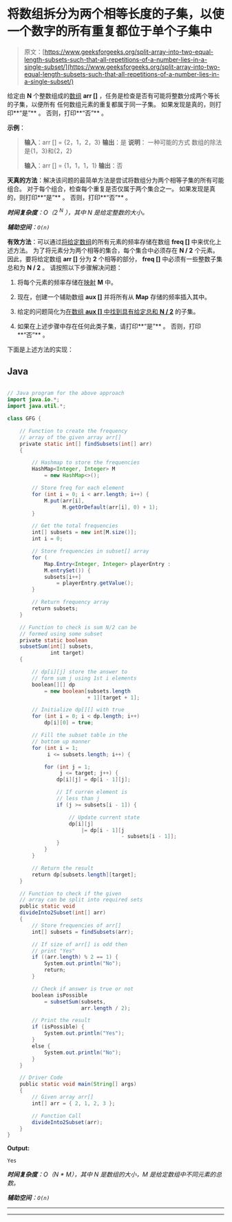 # 将数组拆分为两个相等长度的子集，以使一个数字的所有重复都位于单个子集中

> 原文：[https://www.geeksforgeeks.org/split-array-into-two-equal-length-subsets-such-that-all-repetitions-of-a-number-lies-in-a-single-subset/](https://www.geeksforgeeks.org/split-array-into-two-equal-length-subsets-such-that-all-repetitions-of-a-number-lies-in-a-single-subset/)

给定由 **N** 个整数组成的[数组](https://www.geeksforgeeks.org/introduction-to-arrays/) **arr []** ，任务是检查是否有可能将整数分成两个等长的子集，以便所有 任何数组元素的重复都属于同一子集。 如果发现是真的，则打印**“是”** 。 否则，打印**“否”** 。

**示例**：

> **输入**：arr [] = {2，1，2，3}
> **输出**：是
> **说明**：
> 一种可能的方式 数组的除法是{1，3}和{2，2}
> 
> **输入**：arr [] = {1，1，1，1}
> **输出**：否

**天真的方法**：解决该问题的最简单方法是尝试将数组分为两个相等子集的所有可能组合。 对于每个组合，检查每个重复是否仅属于两个集合之一。 如果发现是真的，则打印**“是”** 。 否则，打印**“否”** 。

***时间复杂度**：O（2 <sup>N</sup> ），其中 N 是给定整数的大小。*

***辅助空间**：`O(n)`*

**有效方法**：可以通过[将给定数组](https://www.geeksforgeeks.org/counting-frequencies-of-array-elements/)的所有元素的频率存储在数组 **freq []** 中来优化上述方法。 为了将元素分为两个相等的集合，每个集合中必须存在 **N / 2** 个元素。 因此，要将给定数组 **arr []** 分为 **2** 个相等的部分， **freq []** 中必须有一些整数子集 总和为 **N / 2** 。 请按照以下步骤解决问题：

1.  将每个元素的频率存储在[映射](http://www.geeksforgeeks.org/map-associative-containers-the-c-standard-template-library-stl/) **M** 中。

2.  现在，创建一个辅助数组 **aux []** 并将所有从 **Map** 存储的频率插入其中。

3.  给定的问题简化为[在数组 **aux []** 中找到具有给定总和 **N / 2**](https://www.geeksforgeeks.org/subset-sum-problem-dp-25/) 的子集。

4.  如果在上述步骤中存在任何此类子集，请打印**“是”** 。 否则，打印**“否”** 。

下面是上述方法的实现：

## Java

```java

// Java program for the above approach 
import java.io.*; 
import java.util.*; 

class GFG { 

    // Function to create the frequency 
    // array of the given array arr[] 
    private static int[] findSubsets(int[] arr) 
    { 

        // Hashmap to store the frequencies 
        HashMap<Integer, Integer> M 
            = new HashMap<>(); 

        // Store freq for each element 
        for (int i = 0; i < arr.length; i++) { 
            M.put(arr[i], 
                  M.getOrDefault(arr[i], 0) + 1); 
        } 

        // Get the total frequencies 
        int[] subsets = new int[M.size()]; 
        int i = 0; 

        // Store frequencies in subset[] array 
        for ( 
            Map.Entry<Integer, Integer> playerEntry : 
            M.entrySet()) { 
            subsets[i++] 
                = playerEntry.getValue(); 
        } 

        // Return frequency array 
        return subsets; 
    } 

    // Function to check is sum N/2 can be 
    // formed using some subset 
    private static boolean
    subsetSum(int[] subsets, 
              int target) 
    { 

        // dp[i][j] store the answer to 
        // form sum j using 1st i elements 
        boolean[][] dp 
            = new boolean[subsets.length 
                          + 1][target + 1]; 

        // Initialize dp[][] with true 
        for (int i = 0; i < dp.length; i++) 
            dp[i][0] = true; 

        // Fill the subset table in the 
        // bottom up manner 
        for (int i = 1; 
             i <= subsets.length; i++) { 

            for (int j = 1; 
                 j <= target; j++) { 
                dp[i][j] = dp[i - 1][j]; 

                // If curren element is 
                // less than j 
                if (j >= subsets[i - 1]) { 

                    // Update current state 
                    dp[i][j] 
                        |= dp[i - 1][j 
                                     - subsets[i - 1]]; 
                } 
            } 
        } 

        // Return the result 
        return dp[subsets.length][target]; 
    } 

    // Function to check if the given 
    // array can be split into required sets 
    public static void
    divideInto2Subset(int[] arr) 
    { 
        // Store frequencies of arr[] 
        int[] subsets = findSubsets(arr); 

        // If size of arr[] is odd then 
        // print "Yes" 
        if ((arr.length) % 2 == 1) { 
            System.out.println("No"); 
            return; 
        } 

        // Check if answer is true or not 
        boolean isPossible 
            = subsetSum(subsets, 
                        arr.length / 2); 

        // Print the result 
        if (isPossible) { 
            System.out.println("Yes"); 
        } 
        else { 
            System.out.println("No"); 
        } 
    } 

    // Driver Code 
    public static void main(String[] args) 
    { 
        // Given array arr[] 
        int[] arr = { 2, 1, 2, 3 }; 

        // Function Call 
        divideInto2Subset(arr); 
    } 
} 

```

**Output:**

```
Yes

```

***时间复杂度**：O（N * M），其中 N 是数组的大小，M 是给定数组中不同元素的总数。*

***辅助空间**：`O(n)`*



* * *

* * *



